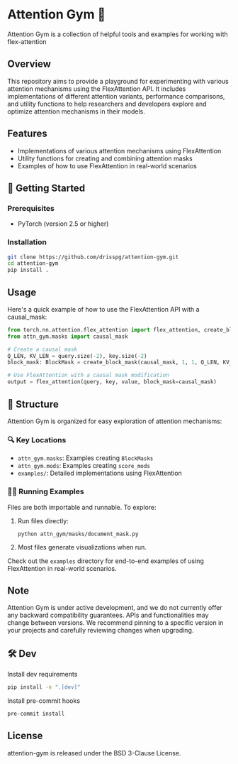 # Attention Gym 💪
Attention Gym is a collection of helpful tools and examples for working with flex-attention

## Overview

This repository aims to provide a playground for experimenting with various attention mechanisms using the FlexAttention API. It includes implementations of different attention variants, performance comparisons, and utility functions to help researchers and developers explore and optimize attention mechanisms in their models.

## Features

- Implementations of various attention mechanisms using FlexAttention
- Utility functions for creating and combining attention masks
- Examples of how to use FlexAttention in real-world scenarios

## 🚀 Getting Started

### Prerequisites

- PyTorch (version 2.5 or higher)

### Installation

```bash
git clone https://github.com/drisspg/attention-gym.git
cd attention-gym
pip install .
```

## Usage

Here's a quick example of how to use the FlexAttention API with a causal_mask:

```python
from torch.nn.attention.flex_attention import flex_attention, create_block_mask
from attn_gym.masks import causal_mask

# Create a causal mask
Q_LEN, KV_LEN = query.size(-2), key.size(-2)
block_mask: BlockMask = create_block_mask(causal_mask, 1, 1, Q_LEN, KV_LEN)

# Use FlexAttention with a causal mask modification
output = flex_attention(query, key, value, block_mask=causal_mask)
```
## 📁 Structure

Attention Gym is organized for easy exploration of attention mechanisms:

### 🔍 Key Locations
- `attn_gym.masks`: Examples creating `BlockMasks`
- `attn_gym.mods`: Examples creating `score_mods`
- `examples/`: Detailed implementations using FlexAttention

### 🏃‍♂️ Running Examples
Files are both importable and runnable. To explore:

1. Run files directly:
   ```Shell
   python attn_gym/masks/document_mask.py
   ```
2. Most files generate visualizations when run.

Check out the `examples` directory for end-to-end examples of using FlexAttention in real-world scenarios.

## Note
Attention Gym is under active development, and we do not currently offer any backward compatibility guarantees. APIs and functionalities may change between versions. We recommend pinning to a specific version in your projects and carefully reviewing changes when upgrading.

## 🛠️ Dev

Install dev requirements
```Bash
pip install -e ".[dev]"
```

Install pre-commit hooks
```Bash
pre-commit install
```


## License
attention-gym is released under the BSD 3-Clause License.